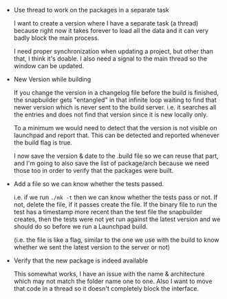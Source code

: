 
* Use thread to work on the packages in a separate task

  I want to create a version where I have a separate task (a thread)
  because right now it takes forever to load all the data and it can very
  badly block the main process.

  I need proper synchronization when updating a project, but other than
  that, I think it's doable. I also need a signal to the main thread so
  the window can be updated.

* New Version while building

  If you change the version in a changelog file before the build is finished,
  the snapbuilder gets "entangled" in that infinite loop waiting to find that
  newer version which is never sent to the build server. i.e. it searches
  all the entries and does not find that version since it is new locally only.

  To a minimum we would need to detect that the version is not visible on
  launchpad and report that. This can be detected and reported whenever
  the build flag is true.

  I now save the version & date to the .build file so we can reuse that
  part, and I'm going to also save the list of package/arch because we
  need those too in order to verify that the packages were built.

* Add a file so we can know whether the tests passed.

  i.e. if we run `./mk -t` then we can know whether the tests pass or not.
  If not, delete the file, if it passes create the file. If the binary file
  to run the test has a timestamp more recent than the test file the
  snapbuilder creates, then the tests were not yet run against the latest
  version and we should do so before we run a Launchpad build.

  (i.e. the file is like a flag, similar to the one we use with the build
  to know whether we sent the latest version to the server or not)

* Verify that the new package is indeed available

  This somewhat works, I have an issue with the name & architecture which
  may not match the folder name one to one. Also I want to move that code
  in a thread so it doesn't completely block the interface.

